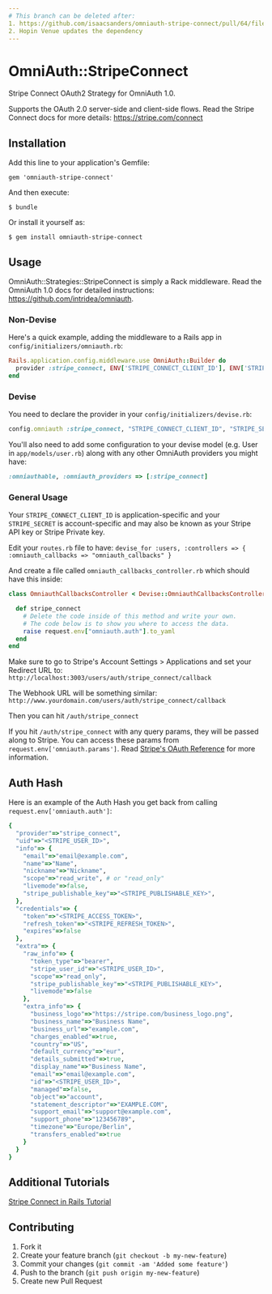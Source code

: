 ```yaml
---
# This branch can be deleted after:
1. https://github.com/isaacsanders/omniauth-stripe-connect/pull/64/files gets merged and released
2. Hopin Venue updates the dependency
---
```



# OmniAuth::StripeConnect

Stripe Connect OAuth2 Strategy for OmniAuth 1.0.

Supports the OAuth 2.0 server-side and client-side flows.
Read the Stripe Connect docs for more details: https://stripe.com/connect

## Installation

Add this line to your application's Gemfile:

    gem 'omniauth-stripe-connect'

And then execute:

    $ bundle

Or install it yourself as:

    $ gem install omniauth-stripe-connect

## Usage

OmniAuth::Strategies::StripeConnect is simply a Rack middleware. Read the OmniAuth
1.0 docs for detailed instructions: https://github.com/intridea/omniauth.

### Non-Devise
Here's a quick example, adding the middleware to a Rails app in
`config/initializers/omniauth.rb`:

```ruby
Rails.application.config.middleware.use OmniAuth::Builder do
  provider :stripe_connect, ENV['STRIPE_CONNECT_CLIENT_ID'], ENV['STRIPE_SECRET']
end
```

### Devise

You need to declare the provider in your `config/initializers/devise.rb`:

```ruby
config.omniauth :stripe_connect, "STRIPE_CONNECT_CLIENT_ID", "STRIPE_SECRET"
```

You'll also need to add some configuration to your devise model (e.g. User in `app/models/user.rb`) along with any other OmniAuth providers you might have:
```ruby
:omniauthable, :omniauth_providers => [:stripe_connect]
```

### General Usage

Your `STRIPE_CONNECT_CLIENT_ID` is application-specific and your `STRIPE_SECRET` is account-specific and may also be known as your Stripe API key or Stripe Private key.

Edit your `routes.rb` file to have:
`devise_for :users, :controllers => { :omniauth_callbacks => "omniauth_callbacks" }`

And create a file called `omniauth_callbacks_controller.rb` which should have this inside:
```ruby
class OmniauthCallbacksController < Devise::OmniauthCallbacksController

  def stripe_connect
    # Delete the code inside of this method and write your own.
    # The code below is to show you where to access the data.
    raise request.env["omniauth.auth"].to_yaml
  end
end
```

Make sure to go to Stripe's Account Settings > Applications and set your Redirect URL to:
`http://localhost:3003/users/auth/stripe_connect/callback`

The Webhook URL will be something similar:
`http://www.yourdomain.com/users/auth/stripe_connect/callback`

Then you can hit `/auth/stripe_connect`

If you hit `/auth/stripe_connect` with any query params, they will be passed along to Stripe. You can access these params from `request.env['omniauth.params']`. Read [Stripe's OAuth Reference](https://stripe.com/docs/connect/reference) for more information.

## Auth Hash

Here is an example of the Auth Hash you get back from calling `request.env['omniauth.auth']`:

```ruby
{
  "provider"=>"stripe_connect",
  "uid"=>"<STRIPE_USER_ID>",
  "info"=> {
    "email"=>"email@example.com",
    "name"=>"Name",
    "nickname"=>"Nickname",
    "scope"=>"read_write", # or "read_only"
    "livemode"=>false,
    "stripe_publishable_key"=>"<STRIPE_PUBLISHABLE_KEY>",
  },
  "credentials"=> {
    "token"=>"<STRIPE_ACCESS_TOKEN>",
    "refresh_token"=>"<STRIPE_REFRESH_TOKEN>",
    "expires"=>false
  },
  "extra"=> {
    "raw_info"=> {
      "token_type"=>"bearer",
      "stripe_user_id"=>"<STRIPE_USER_ID>",
      "scope"=>"read_only",
      "stripe_publishable_key"=>"<STRIPE_PUBLISHABLE_KEY>",
      "livemode"=>false
    },
    "extra_info"=> {
      "business_logo"=>"https://stripe.com/business_logo.png",
      "business_name"=>"Business Name",
      "business_url"=>"example.com",
      "charges_enabled"=>true,
      "country"=>"US",
      "default_currency"=>"eur",
      "details_submitted"=>true,
      "display_name"=>"Business Name",
      "email"=>"email@example.com",
      "id"=>"<STRIPE_USER_ID>",
      "managed"=>false,
      "object"=>"account",
      "statement_descriptor"=>"EXAMPLE.COM",
      "support_email"=>"support@example.com",
      "support_phone"=>"123456789",
      "timezone"=>"Europe/Berlin",
      "transfers_enabled"=>true
    }
  }
}
```

## Additional Tutorials
[Stripe Connect in Rails Tutorial](https://web.archive.org/web/20160313043319/http://www.munocreative.com/nerd-notes/winvoice)

## Contributing

1. Fork it
2. Create your feature branch (`git checkout -b my-new-feature`)
3. Commit your changes (`git commit -am 'Added some feature'`)
4. Push to the branch (`git push origin my-new-feature`)
5. Create new Pull Request
